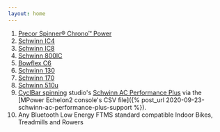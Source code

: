 ```yaml
---
layout: home
---
```

1. [Precor Spinner® Chrono™ Power](https://www.precor.com/en-us/commercial/cardio/indoor-cycling/spinner-chrono-power)
1. [Schwinn IC4](https://www.schwinnfitness.com/ic4/100873.html)
1. [Schwinn IC8](https://global.schwinnfitness.com/en/ic8/100893.html)
1. [Schwinn 800IC](https://global.schwinnfitness.com/en/800ic/100893.html)
1. [Bowflex C6](https://www.bowflex.com/bikes/c6/100894.html)
1. [Schwinn 130](https://www.schwinnfitness.com/130/100931.html)
1. [Schwinn 170](https://www.schwinnfitness.com/170/100513.html)
1. [Schwinn 510u](https://global.schwinnfitness.com/en/510u/i100931.html)
1. [CyclBar spinning](https://www.cyclebar.com/) studio's [Schwinn AC Performance Plus](https://www.amazon.com/AC-Performance-Plus-Indoor-Cycle/dp/B002KV942W) via the [MPower Echelon2 console's CSV file]({% post_url 2020-09-23-schwinn-ac-performance-plus-support %}).
1. Any Bluetooth Low Energy FTMS standard compatible Indoor Bikes, Treadmills and Rowers
